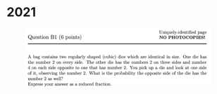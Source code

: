 # 2021

<figure><img src="../.gitbook/assets/截屏2023-08-13 下午3.41.49.png" alt=""><figcaption></figcaption></figure>
